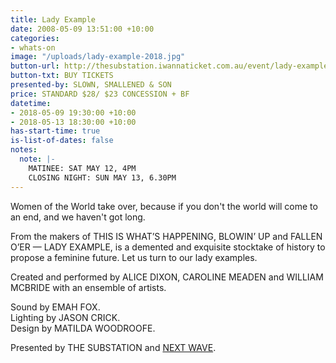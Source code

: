 ```yaml
---
title: Lady Example
date: 2008-05-09 13:51:00 +10:00
categories:
- whats-on
image: "/uploads/lady-example-2018.jpg"
button-url: http://thesubstation.iwannaticket.com.au/event/lady-example-MTQzNzM
button-txt: BUY TICKETS
presented-by: SLOWN, SMALLENED & SON
price: STANDARD $28/ $23 CONCESSION + BF
datetime:
- 2018-05-09 19:30:00 +10:00
- 2018-05-13 18:30:00 +10:00
has-start-time: true
is-list-of-dates: false
notes:
  note: |-
    MATINEE: SAT MAY 12, 4PM
    CLOSING NIGHT: SUN MAY 13, 6.30PM
---
```


Women of the World take over, because if you don't the world will come to an end, and we haven't got long.

From the makers of THIS IS WHAT’S HAPPENING, BLOWIN’ UP and FALLEN O’ER — LADY EXAMPLE, is a demented and exquisite stocktake of history to propose a feminine future. Let us turn to our lady examples. 

Created and performed by ALICE DIXON, CAROLINE MEADEN and WILLIAM MCBRIDE with an ensemble of artists. 

Sound by EMAH FOX. <br>
Lighting by JASON CRICK. <br> 
Design by MATILDA WOODROOFE. <br>

Presented by THE SUBSTATION and [NEXT WAVE](http://nextwave.org.au/). 
